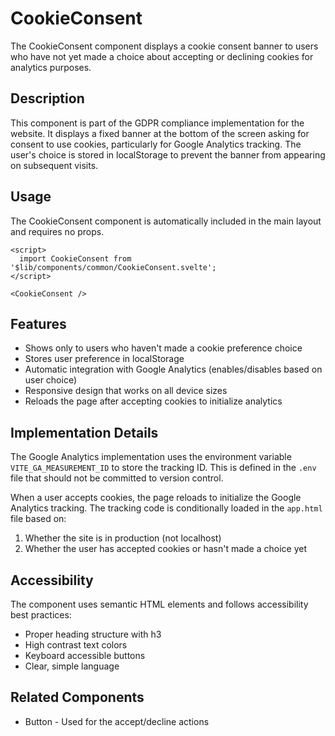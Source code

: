 # CookieConsent

The CookieConsent component displays a cookie consent banner to users who have not yet made a choice about accepting or declining cookies for analytics purposes.

## Description

This component is part of the GDPR compliance implementation for the website. It displays a fixed banner at the bottom of the screen asking for consent to use cookies, particularly for Google Analytics tracking. The user's choice is stored in localStorage to prevent the banner from appearing on subsequent visits.

## Usage

The CookieConsent component is automatically included in the main layout and requires no props.

```svelte
<script>
  import CookieConsent from '$lib/components/common/CookieConsent.svelte';
</script>

<CookieConsent />
```

## Features

- Shows only to users who haven't made a cookie preference choice
- Stores user preference in localStorage
- Automatic integration with Google Analytics (enables/disables based on user choice)
- Responsive design that works on all device sizes
- Reloads the page after accepting cookies to initialize analytics

## Implementation Details

The Google Analytics implementation uses the environment variable `VITE_GA_MEASUREMENT_ID` to store the tracking ID. This is defined in the `.env` file that should not be committed to version control.

When a user accepts cookies, the page reloads to initialize the Google Analytics tracking. The tracking code is conditionally loaded in the `app.html` file based on:

1. Whether the site is in production (not localhost)
2. Whether the user has accepted cookies or hasn't made a choice yet

## Accessibility

The component uses semantic HTML elements and follows accessibility best practices:

- Proper heading structure with h3
- High contrast text colors
- Keyboard accessible buttons
- Clear, simple language

## Related Components

- Button - Used for the accept/decline actions 
